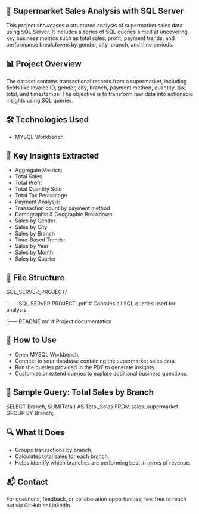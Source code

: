 ## 🧮 Supermarket Sales Analysis with SQL Server

This project showcases a structured analysis of supermarket sales data using SQL Server. It includes a series of SQL queries aimed at uncovering key business metrics such as total sales, profit, payment trends, and performance breakdowns by gender, city, branch, and time periods.

## 📊 Project Overview
The dataset contains transactional records from a supermarket, including fields like invoice ID, gender, city, branch, payment method, quantity, tax, total, and timestamps. The objective is to transform raw data into actionable insights using SQL queries.

## 🛠️ Technologies Used

- MYSQL Workbench

## 📌 Key Insights Extracted

- Aggregate Metrics:
- Total Sales
- Total Profit
- Total Quantity Sold
- Total Tax Percentage
- Payment Analysis:
- Transaction count by payment method
- Demographic & Geographic Breakdown:
- Sales by Gender
- Sales by City
- Sales by Branch
- Time-Based Trends:
- Sales by Year
- Sales by Month
- Sales by Quarter

## 📁 File Structure

SQL_SERVER_PROJECT/

├── SQL SERVER PROJECT .pdf   # Contains all SQL queries used for analysis

├── README.md                    # Project documentation


## 🚀 How to Use

- Open MYSQL Workbench.
- Connect to your database containing the supermarket sales data.
- Run the queries provided in the PDF to generate insights.
- Customize or extend queries to explore additional business questions.
 
## 🧪 Sample Query: Total Sales by Branch

SELECT Branch, SUM(Total) AS Total_Sales
FROM sales..supermarket
GROUP BY Branch;


## 🔍 What It Does

- Groups transactions by branch.
- Calculates total sales for each branch.
- Helps identify which branches are performing best in terms of revenue.
  
## 📬 Contact

For questions, feedback, or collaboration opportunities, feel free to reach out via GitHub or LinkedIn.



